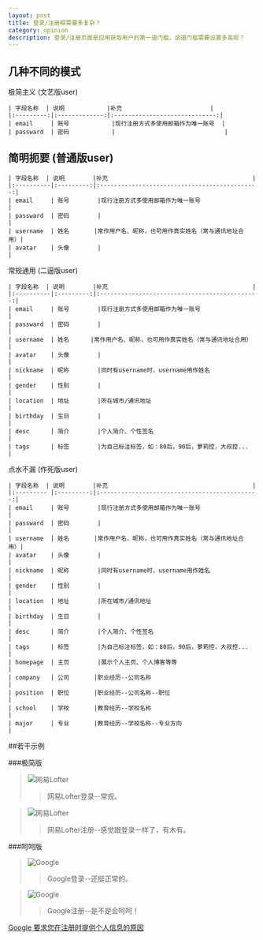 ```yaml
---
layout: post
title: 登录/注册框需要多复杂？
category: opinion
description: 登录/注册页面是应用获取用户的第一道门槛，这道门槛需要设置多高呢？
---
```


## 几种不同的模式
极简主义 (文艺版user)

	| 字段名称 	| 说明			|补充							|
	|:---------:|:-------------:|:-----------------------------:|
	| email		| 账号			|现行注册方式多使用邮箱作为唯一账号	|
	| passward	| 密码      		|	  							|

简明扼要 (普通版user)
--------------------

	| 字段名称 	| 说明		|补充	    									|
	|:----------|:---------:|:---------------------------------------------:|
	| email		| 账号		|现行注册方式多使用邮箱作为唯一账号					|
	| passward	| 密码      	|											    |
	| username	| 姓名       |常作用户名、昵称，也可用作真实姓名（常与通讯地址合用）|
	| avatar  	| 头像     	|	  											|

常规通用 (二逼版user)

	| 字段名称 	| 说明		|补充											|
	|:----------|:---------:|:---------------------------------------------:|
	| email		| 账号		|现行注册方式多使用邮箱作为唯一账号					|
	| passward	| 密码      	|	  											|
	| username	| 姓名      |常作用户名、昵称，也可用作真实姓名（常与通讯地址合用） |
	| avatar  	| 头像     	|	 											|
	| nickname	| 昵称     	|同时有username时，username用作姓名				|
	| gender  	| 性别     	|    											|
	| location	| 地址     	|所在城市/通讯地址									|
	| birthday	| 生日     	|  												|
	| desc    	| 简介     	|个人简介、个性签名								|
	| tags    	| 标签      	|为自己标注标签，如：80后，90后，萝莉控，大叔控...	|

点水不漏 (作死版user)

	| 字段名称 	| 说明		|补充											|
	|:--------- |:---------:|:---------------------------------------------:|
	| email		| 账号		|现行注册方式多使用邮箱作为唯一账号					|
	| passward	| 密码      	|	  											|
	| username	| 姓名       |常作用户名、昵称，也可用作真实姓名（常与通讯地址合用）|
	| avatar  	| 头像     	|	  											|
	| nickname	| 昵称     	|同时有username时，username用作姓名				|
	| gender  	| 性别     	|    											|
	| location	| 地址     	|所在城市/通讯地址									|
	| birthday	| 生日     	|  												|
	| desc    	| 简介     	|个人简介、个性签名								|
	| tags    	| 标签      	|为自己标注标签，如：80后，90后，萝莉控，大叔控...	|
	| homepage	| 主页     	|展示个人主页、个人博客等等							|
	| company 	| 公司       |职业经历--公司名称								|
	| position 	| 职位       |职业经历--公司名称--职位							|
	| school  	| 学校       |教育经历--学校名称								|
	| major   	| 专业       |教育经历--学校名称--专业方向						|	

##若干示例

###极简版

> ![网易Lofter](/images/sign_in_up/lofter_in.png)
>> 网易Lofter登录--常规。

> ![网易Lofter](/images/sign_in_up/lofter_up.png)
>> 网易Lofter注册--感觉跟登录一样了，有木有。

###呵呵版

> ![Google](/images/sign_in_up/Google_in.png)
>> Google登录--还挺正常的。

> ![Google](/images/sign_in_up/Google_up.png)
>> Google注册--是不是会呵呵！

[Google 要求您在注册时提供个人信息的原因](https://support.google.com/accounts/answer/1733224?hl=zh-Hans)

